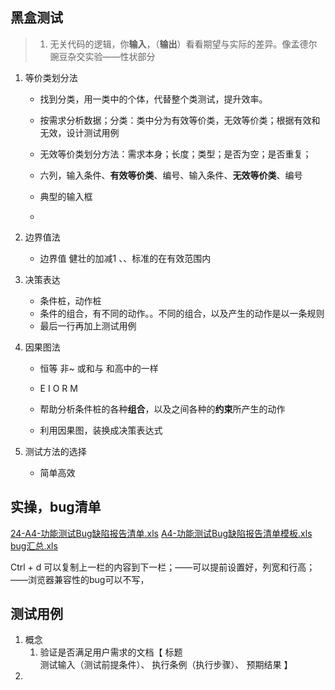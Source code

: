 ## 黑盒测试

> 1. 无关代码的逻辑，你**输入**，（**输出**）看看期望与实际的差异。像孟德尔豌豆杂交实验——性状部分

1. 等价类划分法

   - 找到分类，用一类中的个体，代替整个类测试，提升效率。
   - 按需求分析数据；分类：类中分为有效等价类，无效等价类；根据有效和无效，设计测试用例
   - 无效等价类划分方法：需求本身；长度；类型；是否为空；是否重复；

   - 六列，输入条件、**有效等价类**、编号、输入条件、**无效等价类**、编号
   - 典型的输入框
   - 

2. 边界值法
   * 边界值 健壮的加减1 、、标准的在有效范围内  

3. 决策表达

   * 条件桩，动作桩
   * 条件的组合，有不同的动作。。不同的组合，以及产生的动作是以一条规则
   * 最后一行再加上测试用例

4. 因果图法

   * 恒等 非~ 或和与 和高中的一样
   * E I O R M

   * 帮助分析条件桩的各种**组合**，以及之间各种的**约束**所产生的动作
   *  利用因果图，装换成决策表达式

5. 测试方法的选择

   * 简单高效



## 实操，bug清单

 [24-A4-功能测试Bug缺陷报告清单.xls](黑盒测试文件模板\24-A4-功能测试Bug缺陷报告清单.xls) 
 [A4-功能测试Bug缺陷报告清单模板.xls](黑盒测试文件模板\A4-功能测试Bug缺陷报告清单模板.xls)
 [bug汇总.xls](黑盒测试文件模板\bug汇总.xls)

Ctrl + d 可以复制上一栏的内容到下一栏；——可以提前设置好，列宽和行高；——浏览器兼容性的bug可以不写，

## 测试用例

1. 概念
   1. 验证是否满足用户需求的文档【
      	标题	
      	测试输入（测试前提条件）、
      	执行条例（执行步骤）、
      	预期结果
      】
2. 
